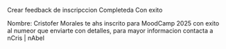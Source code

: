 Crear feedback de inscripccion Completeda Con exito

Nombre: Cristofer Morales te ahs inscrito para MoodCamp 2025 con exito
 al numeor que enviarte con detalles, para mayor informacion contacta a
 nCris | nAbel




